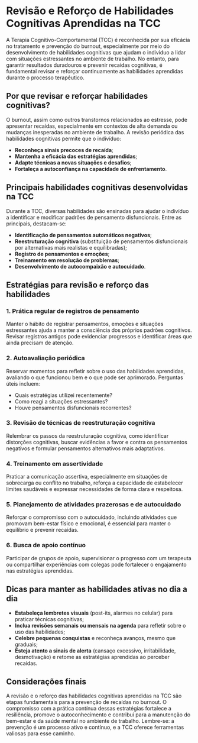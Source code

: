 # Revisão e Reforço de Habilidades Cognitivas Aprendidas na TCC

A Terapia Cognitivo-Comportamental (TCC) é reconhecida por sua eficácia no tratamento e prevenção do burnout, especialmente por meio do desenvolvimento de habilidades cognitivas que ajudam o indivíduo a lidar com situações estressantes no ambiente de trabalho. No entanto, para garantir resultados duradouros e prevenir recaídas cognitivas, é fundamental revisar e reforçar continuamente as habilidades aprendidas durante o processo terapêutico.

## Por que revisar e reforçar habilidades cognitivas?

O burnout, assim como outros transtornos relacionados ao estresse, pode apresentar recaídas, especialmente em contextos de alta demanda ou mudanças inesperadas no ambiente de trabalho. A revisão periódica das habilidades cognitivas permite que o indivíduo:

- **Reconheça sinais precoces de recaída**;
- **Mantenha a eficácia das estratégias aprendidas**;
- **Adapte técnicas a novas situações e desafios**;
- **Fortaleça a autoconfiança na capacidade de enfrentamento**.

## Principais habilidades cognitivas desenvolvidas na TCC

Durante a TCC, diversas habilidades são ensinadas para ajudar o indivíduo a identificar e modificar padrões de pensamento disfuncionais. Entre as principais, destacam-se:

- **Identificação de pensamentos automáticos negativos**;
- **Reestruturação cognitiva** (substituição de pensamentos disfuncionais por alternativas mais realistas e equilibradas);
- **Registro de pensamentos e emoções**;
- **Treinamento em resolução de problemas**;
- **Desenvolvimento de autocompaixão e autocuidado**.

## Estratégias para revisão e reforço das habilidades

### 1. **Prática regular de registros de pensamento**

Manter o hábito de registrar pensamentos, emoções e situações estressantes ajuda a manter a consciência dos próprios padrões cognitivos. Revisar registros antigos pode evidenciar progressos e identificar áreas que ainda precisam de atenção.

### 2. **Autoavaliação periódica**

Reservar momentos para refletir sobre o uso das habilidades aprendidas, avaliando o que funcionou bem e o que pode ser aprimorado. Perguntas úteis incluem:
- Quais estratégias utilizei recentemente?
- Como reagi a situações estressantes?
- Houve pensamentos disfuncionais recorrentes?

### 3. **Revisão de técnicas de reestruturação cognitiva**

Relembrar os passos da reestruturação cognitiva, como identificar distorções cognitivas, buscar evidências a favor e contra os pensamentos negativos e formular pensamentos alternativos mais adaptativos.

### 4. **Treinamento em assertividade**

Praticar a comunicação assertiva, especialmente em situações de sobrecarga ou conflito no trabalho, reforça a capacidade de estabelecer limites saudáveis e expressar necessidades de forma clara e respeitosa.

### 5. **Planejamento de atividades prazerosas e de autocuidado**

Reforçar o compromisso com o autocuidado, incluindo atividades que promovam bem-estar físico e emocional, é essencial para manter o equilíbrio e prevenir recaídas.

### 6. **Busca de apoio contínuo**

Participar de grupos de apoio, supervisionar o progresso com um terapeuta ou compartilhar experiências com colegas pode fortalecer o engajamento nas estratégias aprendidas.

## Dicas para manter as habilidades ativas no dia a dia

- **Estabeleça lembretes visuais** (post-its, alarmes no celular) para praticar técnicas cognitivas;
- **Inclua revisões semanais ou mensais na agenda** para refletir sobre o uso das habilidades;
- **Celebre pequenas conquistas** e reconheça avanços, mesmo que graduais;
- **Esteja atento a sinais de alerta** (cansaço excessivo, irritabilidade, desmotivação) e retome as estratégias aprendidas ao perceber recaídas.

## Considerações finais

A revisão e o reforço das habilidades cognitivas aprendidas na TCC são etapas fundamentais para a prevenção de recaídas no burnout. O compromisso com a prática contínua dessas estratégias fortalece a resiliência, promove o autoconhecimento e contribui para a manutenção do bem-estar e da saúde mental no ambiente de trabalho. Lembre-se: a prevenção é um processo ativo e contínuo, e a TCC oferece ferramentas valiosas para esse caminho.